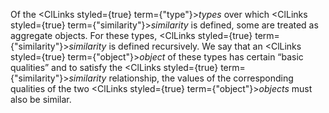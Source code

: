  



Of the <ClLinks styled={true} term={"type"}><i>types</i></ClLinks> over which <ClLinks styled={true} term={"similarity"}><i>similarity</i></ClLinks> is defined, some are treated as aggregate objects. For these types, <ClLinks styled={true} term={"similarity"}><i>similarity</i></ClLinks> is defined recursively. We say that an <ClLinks styled={true} term={"object"}><i>object</i></ClLinks> of these types has certain “basic qualities” and to satisfy the <ClLinks styled={true} term={"similarity"}><i>similarity</i></ClLinks> relationship, the values of the corresponding qualities of the two <ClLinks styled={true} term={"object"}><i>objects</i></ClLinks> must also be similar. 



